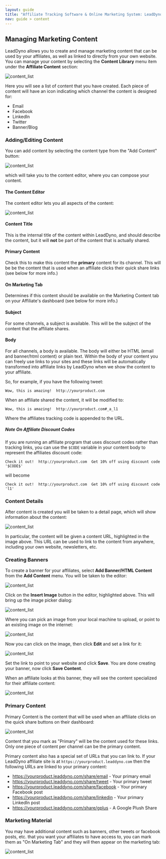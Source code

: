 ```yaml
---
layout: guide
title: "Affiliate Tracking Software & Online Marketing System: LeadDyno"
nav: guide > content
---
```


## Managing Marketing Content

LeadDyno allows you to create and manage marketing content that can be used by your affiliates, as well as linked to
directly from your own website.  You can manage your content by selecting the **Content Library** menu item under the
**Affiliate Content** section:

![content_list](/img/content_list.png)

Here you will see a list of content that you have created.  Each piece of content will have an icon indicating which
channel the content is designed for:

* Email
* Facebook
* LinkedIn
* Twitter
* Banner/Blog

### Adding/Editing Content

You can add content by selecting the content type from the "Add Content" button:

![content_list](/img/content_add.png)

which will take you to the content editor, where you can compose your content.

#### The Content Editor

The content editor lets you all aspects of the content:

![content_list](/img/content_editor.png)

#### Content Title

This is the internal title of the content within LeadDyno, and should describe the content, but it will **not** be
part of the content that is actually shared.

#### Primary Content

Check this to make this content the **primary** content for its channel.  This will be be the content that is used when
an affiliate clicks their quick share links (see below for more info.)

#### On Marketing Tab

Determines if this content should be available on the Marketing Content tab on your Affiliate's dashboard (see below for
more info.)

#### Subject

For some channels, a subject is available.  This will be the subject of the content that the affiliate shares.

#### Body

For all channels, a body is available.  The body will either be HTML (email and banner/html content) or plain text.  Within
the body of your content you can freely use links to your sites and these links will be automatically transformed into
affiliate links by LeadDyno when we show the content to your affiliate.

So, for example, if you have the following tweet:

    Wow, this is amazing!  http://yourproduct.com

When an affiliate shared the content, it will be modified to:

    Wow, this is amazing!  http://yourproduct.com#_a_l1

Where the affiliates tracking code is appended to the URL.

##### Note On Affiliate Discount Codes

If you are running an affiliate program that uses discount codes rather than tracking links, you can use the `$CODE` variable
in your content body to represent the affiliates discount code:

    Check it out!  http://yourproduct.com  Get 10% off using discount code '$CODE$'

will become

    Check it out!  http://yourproduct.com  Get 10% off using discount code 'l1'

### Content Details

After content is created you will be taken to a detail page, which will show information about the content:

![content_list](/img/content_show.png)

In particular, the content will be given a content URL, highlighted in the image above.  This URL can be used to
link to the content from anywhere, including your own website, newsletters, etc.

### Creating Banners

To create a banner for your affiliates, select **Add Banner/HTML Content** from the **Add Content** menu.  You will
be taken to the editor:

![content_list](/img/content_banner_1.png)

Click on the **Insert Image** button in the editor, highlighted above.  This will bring up the image picker dialog:

![content_list](/img/content_banner_2.png)

Where you can pick an image from your local machine to upload, or point to an existing image on the internet:

![content_list](/img/content_banner_3.png)

Now you can click on the image, then click **Edit** and set a link for it:

![content_list](/img/content_banner_4.png)

Set the link to point to your website and click **Save**.  You are done creating your banner, now click **Save Content**.

When an affiliate looks at this banner, they will see the content specialized for their affiliate content:

![content_list](/img/content_banner_5.png)

### Primary Content

Primary Content is the content that will be used when an affiliate clicks on the quick share buttons on their dashboard:

![content_list](/img/content_primary.png)

Content that you mark as "Primary" will be the content used for these links.  Only one piece of content per channel
can be the primary content.

Primary content also has a special set of URLs that you can link to.  If your LeadDyno affiliate site is
at `https://yourproduct.leaddyno.com` then the following URLs are linked to your primary content:

* https://yourproduct.leaddyno.com/share/email - Your primary email
* https://yourproduct.leaddyno.com/share/tweet - Your primary tweet
* https://yourproduct.leaddyno.com/share/facebook - Your primary Facebook post
* https://yourproduct.leaddyno.com/share/linkedin - Your primary LinkedIn post
* https://yourproduct.leaddyno.com/share/gplus - A Google Plush Share

###  Marketing Material

You may have additional content such as banners, other tweets or facebook posts, etc. that you want your affiliates to
have access to, you can mark them as "On Marketing Tab" and they will then appear on the marketing tab:

![content_list](/img/content_marketing_tab.png)

